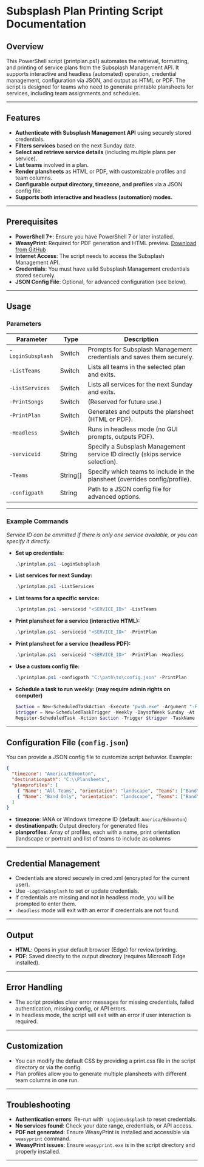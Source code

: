 # Subsplash Plan Printing Script Documentation

## Overview

This PowerShell script (printplan.ps1) automates the retrieval, formatting, and printing of service plans from the Subsplash Management API. It supports interactive and headless (automated) operation, credential management, configuration via JSON, and output as HTML or PDF. The script is designed for teams who need to generate printable plansheets for services, including team assignments and schedules.

---

## Features

- **Authenticate with Subsplash Management API** using securely stored credentials.
- **Filters services** based on the next Sunday date.
- **Select and retrieve service details** (including multiple plans per service).
- **List teams** involved in a plan.
- **Render plansheets** as HTML or PDF, with customizable profiles and team columns.
- **Configurable output directory, timezone, and profiles** via a JSON config file.
- **Supports both interactive and headless (automation) modes.**

---

## Prerequisites

- **PowerShell 7+**: Ensure you have PowerShell 7 or later installed.
- **WeasyPrint**: Required for PDF generation and HTML preview. [Download from GitHub](https://github.com/Kozea/WeasyPrint/releases)
- **Internet Access**: The script needs to access the Subsplash Management API.
- **Credentials**: You must have valid Subsplash Management credentials stored securely.
- **JSON Config File**: Optional, for advanced configuration (see below).

---

## Usage

### Parameters

| Parameter         | Type      | Description                                                                 |
|-------------------|-----------|-----------------------------------------------------------------------------|
| `-LoginSubsplash` | Switch    | Prompts for Subsplash Management credentials and saves them securely.                      |
| `-ListTeams`      | Switch    | Lists all teams in the selected plan and exits.                             |
| `-ListServices`   | Switch    | Lists all services for the next Sunday and exits.                           |
| `-PrintSongs`     | Switch    | (Reserved for future use.)                                                  |
| `-PrintPlan`      | Switch    | Generates and outputs the plansheet (HTML or PDF).                          |
| `-Headless`       | Switch    | Runs in headless mode (no GUI prompts, outputs PDF).                        |
| `-serviceid`      | String    | Specify a Subsplash Management service ID directly (skips service selection).              |
| `-Teams`          | String[]  | Specify which teams to include in the plansheet (overrides config/profile).  |
| `-configpath`     | String    | Path to a JSON config file for advanced options.                            |

---

### Example Commands

*Service ID can be ommitted if there is only one service available, or you can specify it directly.*

- **Set up credentials:**

  ```powershell
  .\printplan.ps1 -LoginSubsplash
  ```

- **List services for next Sunday:**

  ```powershell
  .\printplan.ps1 -ListServices
  ```

- **List teams for a specific service:**

  ```powershell
  .\printplan.ps1 -serviceid "<SERVICE_ID>" -ListTeams
  ```

- **Print plansheet for a service (interactive HTML):**

  ```powershell
  .\printplan.ps1 -serviceid "<SERVICE_ID>" -PrintPlan
  ```

- **Print plansheet for a service (headless PDF):**

  ```powershell
  .\printplan.ps1 -serviceid "<SERVICE_ID>" -PrintPlan -Headless
  ```

- **Use a custom config file:**

  ```powershell
  .\printplan.ps1 -configpath "C:\path\to\config.json" -PrintPlan
  ```

- **Schedule a task to run weekly: (may require admin rights on computer)**

  ```powershell
  $action = New-ScheduledTaskAction -Execute "pwsh.exe" -Argument "-File C:\path\to\printplan.ps1 -Headless -PrintPlan -configpath C:\path\to\config.json"
  $trigger = New-ScheduledTaskTrigger -Weekly -DaysofWeek Sunday -At 8am
  Register-ScheduledTask -Action $action -Trigger $trigger -TaskName "WeeklyPlanPrint" -User "SYSTEM"
  ```

---

## Configuration File (`config.json`)

You can provide a JSON config file to customize script behavior. Example:

```json
{
  "timezone": "America/Edmonton",
  "destinationpath": "C:\\Plansheets",
  "planprofiles": [
    { "Name": "All Teams", "orientation": "landscape", "Teams": ["Band", "Tech", "Host"] },
    { "Name": "Band Only", "orientation": "landscape", "Teams": ["Band"] }
  ]
}
```

- **timezone**: IANA or Windows timezone ID (default: `America/Edmonton`)
- **destinationpath**: Output directory for generated files
- **planprofiles**: Array of profiles, each with a name, print orientation (landscape or portrait) and list of teams to include as columns

---

## Credential Management

- Credentials are stored securely in cred.xml (encrypted for the current user).
- Use `-LoginSubsplash` to set or update credentials.
- If credentials are missing and not in headless mode, you will be prompted to enter them.
- `-headless` mode will exit with an error if credentials are not found.

---

## Output

- **HTML**: Opens in your default browser (Edge) for review/printing.
- **PDF**: Saved directly to the output directory (requires Microsoft Edge installed).

---

## Error Handling

- The script provides clear error messages for missing credentials, failed authentication, missing config, or API errors.
- In headless mode, the script will exit with an error if user interaction is required.

---

## Customization

- You can modify the default CSS by providing a print.css file in the script directory or via the config.
- Plan profiles allow you to generate multiple plansheets with different team columns in one run.

---

## Troubleshooting

- **Authentication errors**: Re-run with `-LoginSubsplash` to reset credentials.
- **No services found**: Check your date range, credentials, or API access.
- **PDF not generated**: Ensure WeasyPrint is installed and accessible via `weasyprint` command.
- **WeasyPrint issues**: Ensure `weasyprint.exe` is in the script directory and properly installed.

---
